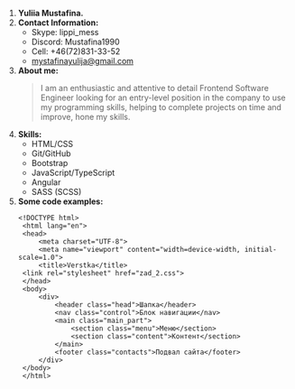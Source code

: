 1. **Yuliia Mustafina.**
2. **Contact Information:**
   - Skype: lippi_mess
   - Discord: Mustafina1990
   - Cell: +46(72)831-33-52
   - mystafinayulija@gmail.com
3. **About me:**
   > I am an enthusiastic and attentive to detail Frontend Software Engineer
   > looking for an entry-level position in the company to use my programming skills,
   > helping to complete projects on time and improve, hone my skills.
4. **Skills:**
   - HTML/CSS
   - Git/GitHub
   - Bootstrap
   - JavaScript/TypeScript
   - Angular
   - SASS (SCSS)
5. **Some code examples:**
   ```
   <!DOCTYPE html>
    <html lang="en">
    <head>
        <meta charset="UTF-8">
        <meta name="viewport" content="width=device-width, initial-scale=1.0">
        <title>Verstka</title>
    <link rel="stylesheet" href="zad_2.css">
    </head>
    <body>
        <div>
            <header class="head">Шапка</header>
            <nav class="control">Блок навигации</nav>
            <main class="main_part">
                <section class="menu">Меню</section>
                <section class="content">Контент</section>
            </main>
            <footer class="contacts">Подвал сайта</footer>
        </div>
    </body>
    </html>
   ```
